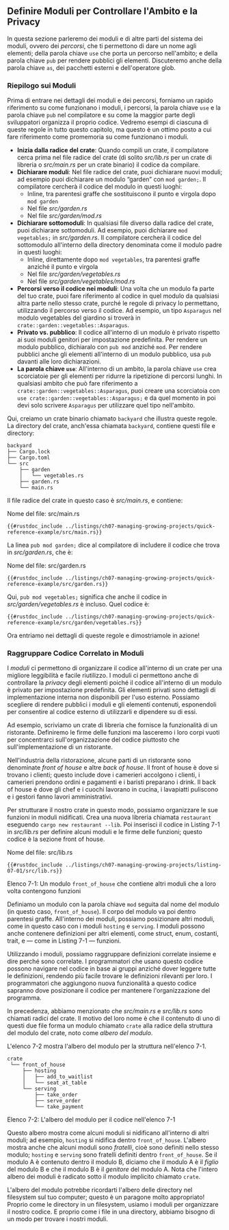 ## Definire Moduli per Controllare l'Ambito e la Privacy

In questa sezione parleremo dei moduli e di altre parti del sistema dei moduli,
ovvero dei *percorsi*, che ti permettono di dare un nome agli elementi; della parola chiave `use` che porta un percorso nell'ambito; e della parola chiave `pub` per rendere pubblici gli elementi. Discuteremo anche della parola chiave `as`, dei pacchetti esterni e dell'operatore glob.

### Riepilogo sui Moduli

Prima di entrare nei dettagli dei moduli e dei percorsi, forniamo un rapido
riferimento su come funzionano i moduli, i percorsi, la parola chiave `use` e la parola chiave `pub` nel compilatore e su come la maggior parte degli sviluppatori organizza il proprio codice. Vedremo esempi di ciascuna di queste regole in tutto questo capitolo, ma questo è un ottimo posto a cui fare riferimento come promemoria su come funzionano i moduli.

- **Inizia dalla radice del crate**: Quando compili un crate, il compilatore cerca
  prima nel file radice del crate (di solito *src/lib.rs* per un crate di libreria o
  *src/main.rs* per un crate binario) il codice da compilare.
- **Dichiarare moduli**: Nel file radice del crate, puoi dichiarare nuovi moduli;
ad esempio puoi dichiarare un modulo “garden” con `mod garden;`. Il compilatore cercherà
il codice del modulo in questi luoghi:
  - Inline, tra parentesi graffe che sostituiscono il punto e virgola dopo `mod
    garden`
  - Nel file *src/garden.rs*
  - Nel file *src/garden/mod.rs*
- **Dichiarare sottomoduli**: In qualsiasi file diverso dalla radice del crate, puoi
  dichiarare sottomoduli. Ad esempio, puoi dichiarare `mod vegetables;` in
  *src/garden.rs*. Il compilatore cercherà il codice del sottomodulo all'interno della
  directory denominata come il modulo padre in questi luoghi:
  - Inline, direttamente dopo `mod vegetables`, tra parentesi graffe anziché
    il punto e virgola
  - Nel file *src/garden/vegetables.rs*
  - Nel file *src/garden/vegetables/mod.rs*
- **Percorsi verso il codice nei moduli**: Una volta che un modulo fa parte del tuo crate,
  puoi fare riferimento al codice in quel modulo da qualsiasi altra parte nello stesso crate,
  purché le regole di privacy lo permettano, utilizzando il percorso verso il codice. Ad esempio, un
  tipo `Asparagus` nel modulo vegetables del giardino si troverà in
  `crate::garden::vegetables::Asparagus`.
- **Privato vs. pubblico**: Il codice all'interno di un modulo è privato rispetto ai suoi moduli genitori
  per impostazione predefinita. Per rendere un modulo pubblico, dichiaralo con `pub mod`
  anziché `mod`. Per rendere pubblici anche gli elementi all'interno di un modulo pubblico, usa
  `pub` davanti alle loro dichiarazioni.
- **La parola chiave `use`**: All'interno di un ambito, la parola chiave `use` crea scorciatoie per
  gli elementi per ridurre la ripetizione di percorsi lunghi. In qualsiasi ambito che può fare riferimento a
  `crate::garden::vegetables::Asparagus`, puoi creare una scorciatoia con `use
  crate::garden::vegetables::Asparagus;` e da quel momento in poi devi solo
  scrivere `Asparagus` per utilizzare quel tipo nell'ambito.

Qui, creiamo un crate binario chiamato `backyard` che illustra queste regole.
La directory del crate, anch'essa chiamata `backyard`, contiene questi file e
directory:

```text
backyard
├── Cargo.lock
├── Cargo.toml
└── src
    ├── garden
    │   └── vegetables.rs
    ├── garden.rs
    └── main.rs
```

Il file radice del crate in questo caso è *src/main.rs*, e contiene:

<span class="filename">Nome del file: src/main.rs</span>

```rust,noplayground,ignore
{{#rustdoc_include ../listings/ch07-managing-growing-projects/quick-reference-example/src/main.rs}}
```

La linea `pub mod garden;` dice al compilatore di includere il codice che trova in
*src/garden.rs*, che è:

<span class="filename">Nome del file: src/garden.rs</span>

```rust,noplayground,ignore
{{#rustdoc_include ../listings/ch07-managing-growing-projects/quick-reference-example/src/garden.rs}}
```

Qui, `pub mod vegetables;` significa che anche il codice in *src/garden/vegetables.rs* è
incluso. Quel codice è:

```rust,noplayground,ignore
{{#rustdoc_include ../listings/ch07-managing-growing-projects/quick-reference-example/src/garden/vegetables.rs}}
```

Ora entriamo nei dettagli di queste regole e dimostriamole in azione!

### Raggruppare Codice Correlato in Moduli

I *moduli* ci permettono di organizzare il codice all'interno di un crate per una migliore leggibilità e facile riutilizzo.
I moduli ci permettono anche di controllare la *privacy* degli elementi poiché il codice all'interno di un
modulo è privato per impostazione predefinita. Gli elementi privati sono dettagli di implementazione interna
non disponibili per l'uso esterno. Possiamo scegliere di rendere pubblici i moduli e gli elementi
contenuti, esponendoli per consentire al codice esterno di utilizzarli e dipendere su di essi.

Ad esempio, scriviamo un crate di libreria che fornisce la funzionalità di un
ristorante. Definiremo le firme delle funzioni ma lasceremo i loro corpi
vuoti per concentrarci sull'organizzazione del codice piuttosto che sull'implementazione
di un ristorante.

Nell'industria della ristorazione, alcune parti di un ristorante sono denominate
*front of house* e altre *back of house*. Il front of house è dove
si trovano i clienti; questo include dove i camerieri accolgono i clienti, i camerieri prendono
ordini e pagamenti e i baristi preparano i drink. Il back of house è dove gli
chef e i cuochi lavorano in cucina, i lavapiatti puliscono e i gestori fanno
lavori amministrativi.

Per strutturare il nostro crate in questo modo, possiamo organizzare le sue funzioni in moduli
nidificati. Crea una nuova libreria chiamata `restaurant` eseguendo `cargo new
restaurant --lib`. Poi inserisci il codice in Listing 7-1 in *src/lib.rs* per
definire alcuni moduli e le firme delle funzioni; questo codice è la sezione front of house.

<span class="filename">Nome del file: src/lib.rs</span>

```rust,noplayground
{{#rustdoc_include ../listings/ch07-managing-growing-projects/listing-07-01/src/lib.rs}}
```

<span class="caption">Elenco 7-1: Un modulo `front_of_house` che contiene altri moduli che a loro volta contengono funzioni</span>

Definiamo un modulo con la parola chiave `mod` seguita dal nome del modulo
(in questo caso, `front_of_house`). Il corpo del modulo va poi dentro parentesi
graffe. All'interno dei moduli, possiamo posizionare altri moduli, come in questo caso con i
moduli `hosting` e `serving`. I moduli possono anche contenere definizioni per altri
elementi, come struct, enum, costanti, trait, e — come in Listing
7-1 — funzioni.

Utilizzando i moduli, possiamo raggruppare definizioni correlate insieme e dire perché
sono correlate. I programmatori che usano questo codice possono navigare
nel codice in base ai gruppi anziché dover leggere tutte le definizioni, rendendo più facile
trovare le definizioni rilevanti per loro. I programmatori che aggiungono nuova funzionalità
a questo codice sapranno dove posizionare il codice per mantenere l'organizzazione del programma.

In precedenza, abbiamo menzionato che *src/main.rs* e *src/lib.rs* sono chiamati radici
del crate. Il motivo del loro nome è che il contenuto di uno di questi due
file forma un modulo chiamato `crate` alla radice della struttura del modulo
del crate, noto come *albero del modulo*.

L'elenco 7-2 mostra l'albero del modulo per la struttura nell'elenco 7-1.

```text
crate
 └── front_of_house
     ├── hosting
     │   ├── add_to_waitlist
     │   └── seat_at_table
     └── serving
         ├── take_order
         ├── serve_order
         └── take_payment
```

<span class="caption">Elenco 7-2: L'albero del modulo per il codice nell'elenco
7-1</span>

Questo albero mostra come alcuni moduli si nidificano all'interno di altri moduli; ad esempio,
`hosting` si nidifica dentro `front_of_house`. L'albero mostra anche che alcuni moduli
sono *fratelli*, cioè sono definiti nello stesso modulo; `hosting` e
`serving` sono fratelli definiti dentro `front_of_house`. Se il modulo A è
contenuto dentro il modulo B, diciamo che il modulo A è il *figlio* del modulo B e
che il modulo B è il *genitore* del modulo A. Nota che l'intero albero dei moduli
è radicato sotto il modulo implicito chiamato `crate`.

L'albero del modulo potrebbe ricordarti l'albero delle directory nel filesystem sul tuo
computer; questo è un paragone molto appropriato! Proprio come le directory in un filesystem,
usiamo i moduli per organizzare il nostro codice. E proprio come i file in una directory, abbiamo
bisogno di un modo per trovare i nostri moduli.
